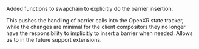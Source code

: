 Added functions to swapchain to explicitly do the barrier insertion.

This pushes the handling of barrier calls into the OpenXR state tracker, while
the changes are minimal for the client compositors they no longer have the
responsibility to implicitly to insert a barrier when needed. Allows us to in
the future support extensions.
